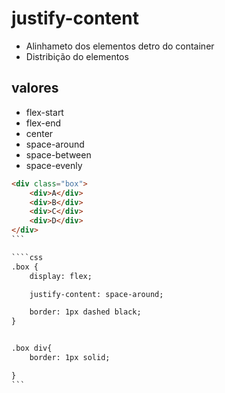 # justify-content

- Alinhameto dos elementos detro do container
- Distribição do elementos

## valores

- flex-start
- flex-end
- center
- space-around
- space-between
- space-evenly

````html
<div class="box">
    <div>A</div>
    <div>B</div>
    <div>C</div>
    <div>D</div>
</div>
```

````css
.box {
    display: flex;

    justify-content: space-around;

    border: 1px dashed black;
}


.box div{
    border: 1px solid;

}
```